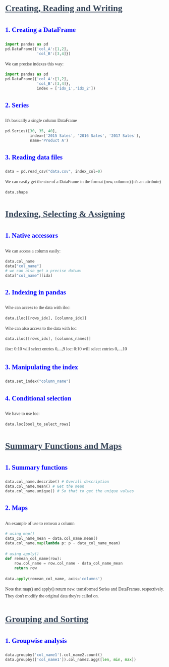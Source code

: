 <style>
body {
    font-family: 'Times New Roman', Times, serif;
    margin: 40px;
    line-height: 1.6;
    color: #333;
}
h1, h2, h3 {
    color: #354458;
}
</style>
# <u>Creating, Reading and Writing</u>
## <p style='color:blue'>1. Creating a DataFrame</p> 

```python
import pandas as pd
pd.DataFrame({'col_A':[1,2],
              'col_B':[3,4]})
```
We can precise indexes this way:
```python
import pandas as pd
pd.DataFrame({'col_A':[1,2],
              'col_B':[3,4]},
              index = ['idx_1','idx_2'])
```

## <p style='color:blue'>2. Series</p> 
It's basically a single column DataFrame

```python
pd.Series([30, 35, 40], 
           index=['2015 Sales', '2016 Sales', '2017 Sales'], 
           name='Product A')
```

## <p style='color:blue'>3. Reading data files</p> 

```python
data = pd.read_csv("data.csv", index_col=0)
```
We can easily get the size of a DataFrame in the format (row, columns) (it's an attribute)

```python
data.shape
```

# <u>Indexing, Selecting & Assigning</u>
## <p style='color:blue'>1. Native accessors</p> 
We can access a column easily:

```python
data.col_name
data["col_name"]
# we can also get a precise datum:
data["col_name"][idx]
```

## <p style='color:blue'>2. Indexing in pandas</p> 
Whe can access to the data with iloc:
```python
data.iloc[[rows_idx], [columns_idx]]
```

Whe can also access to the data with loc:
```python
data.iloc[[rows_idx], [columns_names]]
```
iloc: 0:10 will select entries 0,...,9
loc: 0:10 will select entries 0,...,10


## <p style='color:blue'>3. Manipulating the index</p>
```python
data.set_index("column_name")
```

## <p style='color:blue'>4. Conditional selection</p>
We have to use loc:
```python
data.loc[bool_to_select_rows]
```

# <u>Summary Functions and Maps</u>
## <p style='color:blue'>1. Summary functions</p>
```python
data.col_name.describe() # Overall description
data.col_name.mean() # Get the mean
data.col_name.unique() # So that to get the unique values
```

## <p style='color:blue'>2. Maps</p>
An example of use to remean a column

```python
# using map()
data_col_name_mean = data.col_name.mean()
data.col_name.map(lambda p: p - data_col_name_mean)

# using apply()
def remean_col_name(row):
    row.col_name = row.col_name - data_col_name_mean
    return row

data.apply(remean_col_name, axis='columns')
```
Note that map() and apply() return new, transformed Series and DataFrames, respectively. They don't modify the original data they're called on.

# <u>Grouping and Sorting</u>
## <p style='color:blue'>1. Groupwise analysis</p>
```python
data.groupby('col_name1').col_name2.count()
data.groupby(['col_name1']).col_name2.agg([len, min, max])
```